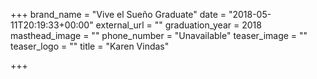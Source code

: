 +++
brand_name = "Vive el Sueño Graduate"
date = "2018-05-11T20:19:33+00:00"
external_url = ""
graduation_year = 2018
masthead_image = ""
phone_number = "Unavailable"
teaser_image = ""
teaser_logo = ""
title = "Karen Vindas"

+++
